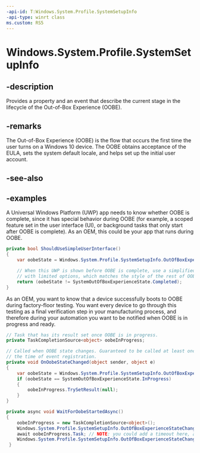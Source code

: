 ```yaml
---
-api-id: T:Windows.System.Profile.SystemSetupInfo
-api-type: winrt class
ms.custom: RS5
---
```


<!-- Class syntax.
public class SystemSetupInfo 
-->

# Windows.System.Profile.SystemSetupInfo

## -description
Provides a property and an event that describe the current stage in the lifecycle of the Out-of-Box Experience (OOBE).

## -remarks
The Out-of-Box Experience (OOBE) is the flow that occurs the first time the user turns on a Windows 10 device. The OOBE obtains acceptance of the EULA, sets the system default locale, and helps set up the initial user account.

## -see-also

## -examples
A Universal Windows Platform (UWP) app needs to know whether OOBE is complete, since it has special behavior during OOBE (for example, a scoped feature set in the user interface (UI), or background tasks that only start after OOBE is complete). As an OEM, this could be your app that runs during OOBE.

```csharp
private bool ShouldUseSimpleUserInterface()
{
    var oobeState = Windows.System.Profile.SystemSetupInfo.OutOfBoxExperienceState;

    // When this UWP is shown before OOBE is complete, use a simplified UI
    // with limited options, which matches the style of the rest of OOBE.
    return (oobeState != SystemOutOfBoxExperienceState.Completed);
}
```

As an OEM, you want to know that a device successfully boots to OOBE during factory-floor testing. You want every device to go through this testing as a final verification step in your manufacturing process, and therefore during your automation you want to be notified when OOBE is in progress and ready.

```csharp
// Task that has its result set once OOBE is in progress.
private TaskCompletionSource<object> oobeInProgress;

// Called when OOBE state changes. Guaranteed to be called at least once, at
// the time of event registration.
private void OnOobeStateChanged(object sender, object e)
{
    var oobeState = Windows.System.Profile.SystemSetupInfo.OutOfBoxExperienceState;
    if (oobeState == SystemOutOfBoxExperienceState.InProgress)
    {
        oobeInProgress.TrySetResult(null);
    } 
}

private async void WaitForOobeStartedAsync()
{
    oobeInProgress = new TaskCompletionSource<object>();
    Windows.System.Profile.SystemSetupInfo.OutOfBoxExperienceStateChanged += OnOobeStateChanged;
    await oobeInProgress.Task; // NOTE: you could add a timeout here, and fail when hit.
    Windows.System.Profile.SystemSetupInfo.OutOfBoxExperienceStateChanged -= OnOobeStateChanged;
 }
```
